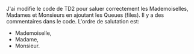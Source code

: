 J'ai modifie le code de TD2 pour saluer correctement les Mademoiselles, Madames et Monsieurs en ajoutant les Queues (files). Il y a des commentaires dans le code.
L'ordre de salutation est: 
* Mademoiselle, 
* Madame, 
* Monsieur. 
